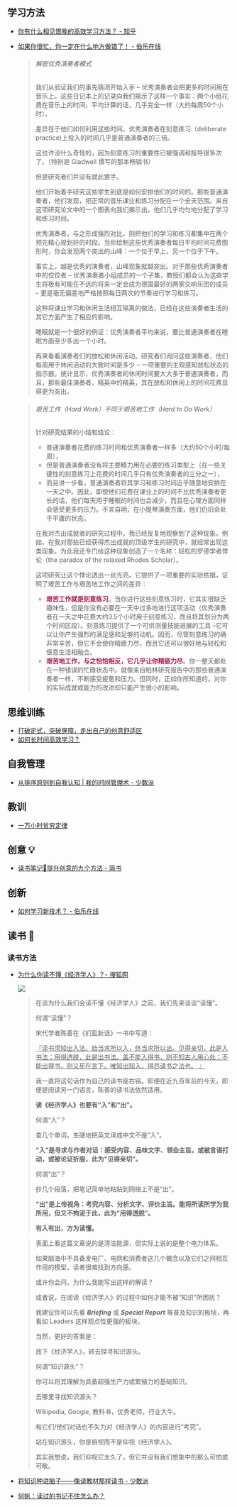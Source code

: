 ## 学习方法

- [你有什么相见恨晚的高效学习方法？ - 知乎](https://www.zhihu.com/question/50343728/answer/449595562)

- [如果你很忙，你一定在什么地方做错了！ - 伯乐在线](https://mp.weixin.qq.com/s?__biz=MjM5MzA0OTkwMA%3D%3D&mid=2651197572&idx=1&sn=85579c7b94511a2883ff5b901586ba37#wechat_redirect)

  > ###### 解密优秀演奏者模式
  >
  > 我们从验证我们的事先猜测开始入手 – 优秀演奏者会把更多的时间用在音乐上。这些日记本上的记录向我们揭示了这样一个事实：两个小组花费在音乐上的时间，平均计算的话，几乎完全一样（大约每周50个小时）。
  >
  > 差异在于他们如何利用这些时间。优秀演奏者在刻意练习（deliberate practice)上投入的时间几乎是普通演奏者的三倍。
  >
  > 这也许没什么奇怪的，因为刻意练习的重要性已被强调和报导很多次了。（特别是 Gladwell 撰写的那本畅销书）
  >
  > 但是研究者们并没有就此罢手。
  >
  > 他们开始着手研究这些学生到底是如何安排他们的时间的。那些普通演奏者，他们发现，把正常的音乐课业和练习分配在一个全天范围。来自这项研究论文中的一个图表向我们揭示出，他们几乎均匀地分配了学习和练习时间。
  >
  > 优秀演奏者，与之形成强烈对比，则把他们的学习和练习都集中在两个预先精心规划好的时段。当你绘制这些优秀演奏者每日平均时间花费图形时，你会发现两个突出的山峰：一个位于早上，另一个位于下午。
  >
  > 事实上，越是优秀的演奏者，山峰现象就越突出。对于那些优秀演奏者中的佼佼者 – 优秀演奏者小组成员的一个子集，教授们都会认为这些学生将极有可能在不远的将来一定会成为德国最好的两家交响乐团的成员 – 更是毫无偏差地严格按照每日两次的节奏进行学习和练习。
  >
  > 这种将课业学习和休闲生活相互隔离的做法，已经在这些演奏者生活的其它方面产生了相应的影响。
  >
  > 睡眠就是一个很好的例证：优秀演奏者平均来说，要比普通演奏者在睡眠方面至少多出一个小时。
  >
  > 再来看看演奏者们的放松和休闲活动。研究者们询问这些演奏者，他们每周用于休闲活动的大致时间是多少 – 一项重要的主观感知放松状态的指示器。统计显示，优秀演奏者的休闲时间要大大多于普通演奏者，而且，那些最佳演奏者，精英中的精英，其在放松和休闲上的时间花费显得更为突出。

  > ###### 艰苦工作（Hard Work）不同于艰苦地工作（Hard to Do Work）
  >
  > 针对研究结果的小结和结论：
  >
  > - 普通演奏者花费的练习时间和优秀演奏者一样多（大约50个小时/每周），
  > - 但是普通演奏者没有将主要精力用在必要的练习类型上（在一些关键性的刻意练习上花费的时间几乎只有优秀演奏者的三分之一），
  > - 而且进一步看，普通演奏者将其学习和练习时间近乎随意地安排在一天之中。因此，即使他们花费在课业上的时间不比优秀演奏者更长的话，他们每天用于睡眠的时间也会减少，而且在心理方面同样会感受更多的压力。不言自明，在小提琴演奏方面，他们仍旧会处于平庸的状态。
  >
  > 在我对杰出成就者的研究过程中，我已经反复地观察到了这种现象。例如，在我对那些已经获得杰出成就的顶级学生的研究中，就经常出现这类现象。为此我还专门给这种现象创造了一个名称：轻松的罗德学者悖论（the paradox of the relaxed Rhodes Scholar）。
  >
  > 这项研究让这个悖论透出一丝光亮。它提供了一项重要的实验依据，证明了艰苦工作与艰苦地工作之间的差异：
  >
  > - <b style="color:rgb(171, 25, 66)">艰苦工作就是刻意练习</b>。当你进行这些刻意练习时，它其实很缺乏趣味性，但是你没有必要在一天中过多地进行这项活动（优秀演奏者在一天之中花费大约3.5个小时用于刻意练习，而且将其划分为两个时间区段）。刻意练习提供了一个可供测量技能进展的工具 –它可以让你产生强烈的满足感和足够的动机。因而，尽管刻意练习的确非常辛苦，但它不会使你精疲力尽，而且它还可以很好地与轻松和惬意生活相融合。
  > - <b style="color:rgb(171, 25, 66)">艰苦地工作，与之恰恰相反，它几乎让你精疲力尽</b>。你一整天都处在一种错误的忙碌状态中。就像来自柏林研究报告中的那些普通演奏者一样，不断感受疲惫和压力。但同时，正如你所知道的，对你的实际成就或能力的改进却只能产生很小的影响。

## 思维训练

- [打破定式，突破屏障，走出自己的创意舒适区](https://mp.weixin.qq.com/s?__biz=MjM5MzA0OTkwMA%3D%3D&mid=2651197555&idx=1&sn=d9727dbd468fb264a0c1438a792e9e3a#wechat_redirect)
- [如何长时间高效学习？](http://daily.zhihu.com/story/9691741)

## 自我管理

- [从排序原则到自我认知 | 我的时间管理术 - 少数派](https://sspai.com/post/42053)

## 教训

- [一万小时贫穷定律](https://mp.weixin.qq.com/s?__biz=MjM5NTQ5MjIyMA%3D%3D&chksm=bd3a3d4d8a4db45bd0e6aa8aa170b7581db93d8a8f0804a1fd1a1d7d393f79d87dd376666580&idx=1&mid=2654545246&scene=0&sn=bb016ea7f311c99b588ba310571c7a9e#rd)

## 创意 :bulb:

- [读书笔记📒提升创意的九个方法 - 简书](https://www.jianshu.com/p/02de2f487d7a)

## 创新

- [如何学习新技术？ - 伯乐在线](https://mp.weixin.qq.com/s?__biz=MjM5MzA0OTkwMA%3D%3D&mid=2651197547&idx=1&sn=798d17a972607b124ca1e0e9105ed37a#wechat_redirect)

## 读书 :blue_book:

### 读书方法

- [为什么你读不懂《经济学人》？- 搜狐网](http://www.sohu.com/a/212721385_106790)

  <img src="https://pbs.twimg.com/media/C5PMsvdUEAEzCHA.jpg:large">

  > 在谈为什么我们会读不懂《经济学人》之前，我们先来谈谈“读懂”。
  >
  > 何谓“读懂”？
  >
  > 宋代学者陈善在《扪虱新话》一书中写道：
  >
  > <u>『读书须知出入法。始当求所以入，终当求所以出。见得亲切，此是入书法；用得透脱，此是出书法。盖不能入得书，则不知古人用心处；不能出得书，则又死在言下。唯知出知入，得尽读书之法也。 』</u>
  >
  > 我一直将这句话作为自己的读书座右铭。即便在近九百年后的今天，即便是阅读另一门语言，陈善的读书法依然适用。
  >
  > **读《经济学人》也要有“入”和“出”。**
  >
  > 何谓“入”？
  >
  > 查几个单词，生硬地把英文译成中文不是“入”。
  >
  > **“入”是寻求与作者对话：感受内容、品味文字、领会主旨。或被言语打动，或被论证折服，此为“见得亲切”。**
  >
  > 何谓“出”？
  >
  > 抄几个段落，把笔记简单地粘贴到网络上不是“出”。
  >
  > **“出”是上帝视角：考究内容、分析文字、评价主旨。能将所读所学为我所用，但又不拘泥于此，此为“用得透脱”。**
  >
  > **有入有出，方为读懂。**

  > 表面上看这篇文章说的是清洁能源，但实际上说的是整个电力体系。
  >
  > 如果脑海中不具备发电厂、电网和消费者这几个概念以及它们之间相互作用的模型，读者很难找到方向感。
  >
  > 或许你会问，为什么我能写出这样的解读？
  >
  > 或者说，在阅读《经济学人》的过程中如何才能不被“知识”所困扰？
  >
  > 我建议你可以先看 ***Briefing*** 或 ***Special Report*** 等普及知识的板块，再看如 Leaders 这样观点性更强的板块。
  >
  > 当然，更好的答案是：
  >
  > 放下《经济学人》，转去探寻知识源头。
  >
  > 何谓“知识源头”？
  >
  > 你可以将其理解为具备超强生产力或繁殖力的基础知识。
  >
  > 去哪里寻找知识源头？
  >
  > Wikipedia, Google, 教科书，优秀老师，行业大牛。
  >
  > 和它们/他们对话也不失为对《经济学人》的内容进行“考究”。
  >
  > 站在知识源头，你是俯视而不是仰视《经济学人》。
  >
  > 其实我想说，我们仰视它太久了，但它并没有我们想象中的那么可怕或可敬。

- [将知识种进脑子——像读教材那样读书 - 少数派](https://sspai.com/post/46071)

- [何帆：读过的书记不住怎么办？](https://mp.weixin.qq.com/s?__biz=MzIxNTAzNzU0Ng%3D%3D&chksm=8c50d19dbb27588b17487092a1008f3a89521c2a2ebe5e3ccd865ad1f5500a54f45f5010860c&idx=2&mid=2654605976&scene=0&sn=128f6081d105fd38a356ad5261030850#rd)

